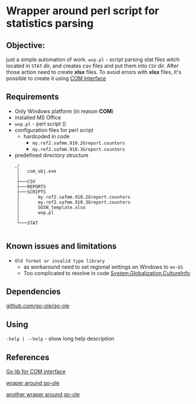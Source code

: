 # Wrapper around perl script for statistics parsing

## Objective:
just a simple automation of work. 
`wxp.pl` - script parsing stat files witch located in `STAT` dir, and creates csv files and put them into `CSV` dir.
After those action need to create **xlsx**  files. 
To avoid errors with **xlsx** files, it's possible to create it using [COM Interface](https://msdn.microsoft.com/en-us/library/windows/desktop/ff485850(v=vs.85).aspx)

## Requirements
- Only Windows platform (in reason **COM**)
- installed MS Office
- `wxp.pl` - perl script ()
- configuration files for perl script 
    - hardcoded in code 
        - `my.ref2.safmm.910.2Greport.counters`
        - `my.ref2.safmm.910.3Greport.counters`
- predefined directory structure
```
   ./                                               
    │   com_obj.exe                                 
    │                                               
    ├───CSV                                         
    ├───REPORTS                                     
    ├───SCRIPTS                                     
    │       my.ref2.safmm.910.2Greport.counters     
    │       my.ref2.safmm.910.3Greport.counters     
    │       SGSN_template.xlsx                      
    │       wxp.pl                                  
    │                                               
    └───STAT                                        
                                                    
```
## Known issues and limitations
- `Old format or invalid type library`
    - as workaround need to set regional settings on Windows to `en-US`
    - Too complicated to resolve in code [System.Globalization.CultureInfo](https://github.com/go-ole/go-ole/issues/145)
## Dependencies
[github.com/go-ole/go-ole](https://github.com/go-ole/go-ole)

## Using
`-help | --help` - show long help description

## References
[Go lib for COM interface](https://github.com/go-ole/go-ole)

[wraper around go-ole](https://github.com/aswjh/excel)

[another wraper around go-ole](https://github.com/nivrrex/excel/blob/master/excel.go)

 